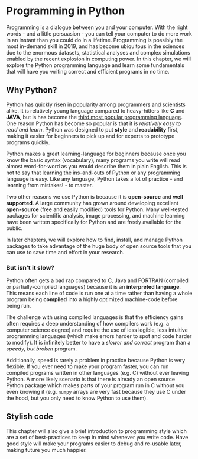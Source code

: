 # Programming in Python

Programming is a dialogue between you and your computer. With the right words - and a little persuasion - you can tell your computer to do more work in an instant than you could do in a lifetime. Programming is possibly the most in-demand skill in 2019, and has become ubiquitous in the sciences due to the enormous datasets, statistical analyses and complex simulations enabled by the recent explosion in computing power. In this chapter, we will explore the Python programming language and learn some fundamentals that will have you writing correct and efficient programs in no time.

## Why Python?

Python has quickly risen in popularity among programmers and scientists alike. It is relatively young language compared to heavy-hitters like **C** and **JAVA**, but is has become the [third most popular programming language](https://www.tiobe.com/tiobe-index/). One reason Python has become so popular is that it is *relatively easy to read and learn*. Python was designed to put **style** and **readability** first, making it easier for beginners to pick up and for experts to prototype programs quickly.

Python makes a great learning-language for beginners because once you know the basic syntax (vocabulary), many programs you write will read almost word-for-word as you would describe them in plain English. This is not to say that learning the ins-and-outs of Python or any programming language is easy. Like any language, Python takes a lot of practice - and learning from mistakes! - to master.

Two other reasons we use Python is because it is **open-source** and **well supported**. A large community has grown around developing excellent **open-source** (free and easily modified) tools for Python. Many well-tested packages for scientific analysis, image processing, and machine learning have been written specifically for Python and are freely available for the public. 

In later chapters, we will explore how to find, install, and manage Python packages to take advantage of the huge body of open source tools that you can use to save time and effort in your research.

### But isn't it slow?

Python often gets a bad rap compared to C, Java and FORTRAN (compiled or partially-compiled languages) because it is an **interpreted language**. This means each line of code is run one at a time rather than having a whole program being **compiled** into a highly optimized machine-code before being run.

The challenge with using compiled languages is that the efficiency gains often requires a deep understanding of how compilers work (e.g. a computer science degree) and require the use of less legible, less intuitive programming languages (which make errors harder to spot and code harder to modify). It is infinitely better to have a *slower and correct* program than a *speedy, but broken* program.

Additionally, speed is rarely a problem in practice because Python is very flexible. If you ever need to make your program faster, you can run compiled programs written in other languages (e.g. C) without ever leaving Python. A more likely scenario is that there is already an open source Python package which makes parts of your program run in C without you even knowing it (e.g. `numpy` arrays are very fast because they use C under the hood, but you only need to know Python to use them).

## Stylish code

This chapter will also give a brief introduction to programming style which are a set of best-practices to keep in mind whenever you write code. Have good style will make your programs easier to debug and re-usable later, making future you much happier.
